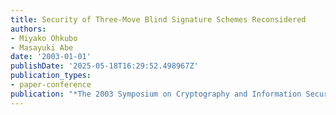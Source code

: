 ```yaml
---
title: Security of Three-Move Blind Signature Schemes Reconsidered
authors:
- Miyako Ohkubo
- Masayuki Abe
date: '2003-01-01'
publishDate: '2025-05-18T16:29:52.498967Z'
publication_types:
- paper-conference
publication: "*The 2003 Symposium on Cryptography and Information Security (SCIS'03)*"
---
```

